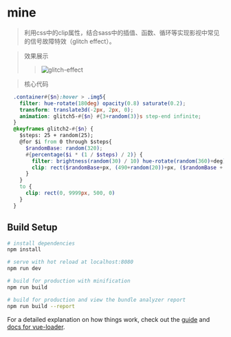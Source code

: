 # mine

> 利用css中的clip属性，结合sass中的插值、函数、循环等实现影视中常见的信号故障特效（glitch effect）。

>效果展示
>> ![glitch-effect](./demo/demo1.gif)

> 核心代码
```scss
  .container#{$n}:hover > .img5{
    filter: hue-rotate(180deg) opacity(0.8) saturate(0.2);
    transform: translate3d(-2px, 2px, 0);
    animation: glitch5-#{$n} #{3+random(3)}s step-end infinite;
  }
  @keyframes glitch2-#{$n} {
    $steps: 25 + random(25);
    @for $i from 0 through $steps{
      $randomBase: random(320);
      #{percentage($i * (1 / $steps) / 2)} {
        filter: brightness(random(30) / 10) hue-rotate(random(360)+deg);
        clip: rect($randomBase+px, (490+random(20))+px, ($randomBase + random(30))+px, (random(40) - 30)+px);
      }
    }
    to {
      clip: rect(0, 9999px, 500, 0)
    }
  }
```

## Build Setup

``` bash
# install dependencies
npm install

# serve with hot reload at localhost:8080
npm run dev

# build for production with minification
npm run build

# build for production and view the bundle analyzer report
npm run build --report
```

For a detailed explanation on how things work, check out the [guide](http://vuejs-templates.github.io/webpack/) and [docs for vue-loader](http://vuejs.github.io/vue-loader).
